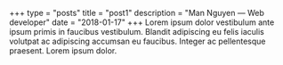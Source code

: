 +++
type = "posts"
title = "post1"
description = "Man Nguyen — Web developer"
date = "2018-01-17"
+++
Lorem ipsum dolor vestibulum ante ipsum primis in faucibus vestibulum. Blandit adipiscing eu felis iaculis volutpat ac adipiscing accumsan eu faucibus. Integer ac pellentesque praesent. Lorem ipsum dolor.